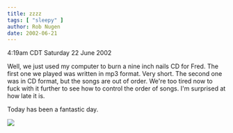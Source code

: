 ```yaml
---
title: zzzz
tags: [ "sleepy" ]
author: Rob Nugen
date: 2002-06-21
---
```


<p class=date>4:19am CDT Saturday 22 June 2002</p>

<p>Well, we just used my computer to burn a nine inch nails CD for
Fred.  The first one we played was written in mp3 format.  Very short.
The second one was in CD format, but the songs are out of order.
We're too tired now to fuck with it further to see how to control the
order of songs.  I'm surprised at how late it is.</p>

<p>Today has been a fantastic day.</p>

<p><img src="/images/rob/wL-ROB.gif"/></p>
